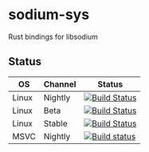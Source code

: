 # sodium-sys
Rust bindings for libsodium

## Status
|  OS   | Channel | Status |
|-------|---------|--------|
| Linux | Nightly | [![Build Status](https://travis-ci.org/rustyhorde/sodium-sys.svg?branch=master)](https://travis-ci.org/rustyhorde/sodium-sys) |
| Linux | Beta    | [![Build Status](https://travis-ci.org/rustyhorde/sodium-sys.svg?branch=beta)](https://travis-ci.org/rustyhorde/sodium-sys) |
| Linux | Stable  | [![Build Status](https://travis-ci.org/rustyhorde/sodium-sys.svg?branch=stable)](https://travis-ci.org/rustyhorde/sodium-sys) |
| MSVC  | Nightly | [![Build status](https://ci.appveyor.com/api/projects/status/o103gt3cehwf5bgr/branch/master?svg=true)](https://ci.appveyor.com/project/CraZySacX/sodium-sys/branch/master) |

